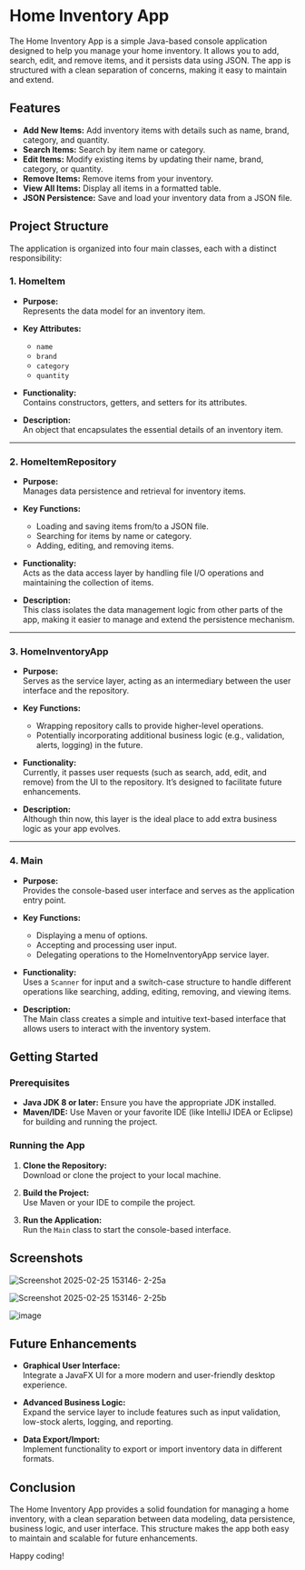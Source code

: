 # Home Inventory App

The Home Inventory App is a simple Java-based console application designed to help you manage your home inventory. It allows you to add, search, edit, and remove items, and it persists data using JSON. The app is structured with a clean separation of concerns, making it easy to maintain and extend.

## Features

- **Add New Items:** Add inventory items with details such as name, brand, category, and quantity.
- **Search Items:** Search by item name or category.
- **Edit Items:** Modify existing items by updating their name, brand, category, or quantity.
- **Remove Items:** Remove items from your inventory.
- **View All Items:** Display all items in a formatted table.
- **JSON Persistence:** Save and load your inventory data from a JSON file.

## Project Structure

The application is organized into four main classes, each with a distinct responsibility:

### 1. HomeItem

- **Purpose:**  
  Represents the data model for an inventory item.

- **Key Attributes:**  
  - `name`
  - `brand`
  - `category`
  - `quantity`

- **Functionality:**  
  Contains constructors, getters, and setters for its attributes.

- **Description:**  
  An object that encapsulates the essential details of an inventory item.

---

### 2. HomeItemRepository

- **Purpose:**  
  Manages data persistence and retrieval for inventory items.

- **Key Functions:**  
  - Loading and saving items from/to a JSON file.
  - Searching for items by name or category.
  - Adding, editing, and removing items.

- **Functionality:**  
  Acts as the data access layer by handling file I/O operations and maintaining the collection of items.

- **Description:**  
  This class isolates the data management logic from other parts of the app, making it easier to manage and extend the persistence mechanism.

---

### 3. HomeInventoryApp

- **Purpose:**  
  Serves as the service layer, acting as an intermediary between the user interface and the repository.

- **Key Functions:**  
  - Wrapping repository calls to provide higher-level operations.
  - Potentially incorporating additional business logic (e.g., validation, alerts, logging) in the future.

- **Functionality:**  
  Currently, it passes user requests (such as search, add, edit, and remove) from the UI to the repository. It’s designed to facilitate future enhancements.

- **Description:**  
  Although thin now, this layer is the ideal place to add extra business logic as your app evolves.

---

### 4. Main

- **Purpose:**  
  Provides the console-based user interface and serves as the application entry point.

- **Key Functions:**  
  - Displaying a menu of options.
  - Accepting and processing user input.
  - Delegating operations to the HomeInventoryApp service layer.

- **Functionality:**  
  Uses a `Scanner` for input and a switch-case structure to handle different operations like searching, adding, editing, removing, and viewing items.

- **Description:**  
  The Main class creates a simple and intuitive text-based interface that allows users to interact with the inventory system.

## Getting Started

### Prerequisites

- **Java JDK 8 or later:** Ensure you have the appropriate JDK installed.
- **Maven/IDE:** Use Maven or your favorite IDE (like IntelliJ IDEA or Eclipse) for building and running the project.

### Running the App

1. **Clone the Repository:**  
   Download or clone the project to your local machine.

2. **Build the Project:**  
   Use Maven or your IDE to compile the project.

3. **Run the Application:**  
   Run the `Main` class to start the console-based interface.


## Screenshots
![Screenshot 2025-02-25 153146- 2-25a](https://github.com/user-attachments/assets/705b2c68-1cbd-4b61-9667-4109e75ae593)

![Screenshot 2025-02-25 153146- 2-25b](https://github.com/user-attachments/assets/006e6aa4-8064-4376-8d4d-0871d0060f67)

![image](https://github.com/user-attachments/assets/f3f030a3-68fd-4000-8389-919a23dc53c9)

## Future Enhancements

- **Graphical User Interface:**  
  Integrate a JavaFX UI for a more modern and user-friendly desktop experience.

- **Advanced Business Logic:**  
  Expand the service layer to include features such as input validation, low-stock alerts, logging, and reporting.

- **Data Export/Import:**  
  Implement functionality to export or import inventory data in different formats.

## Conclusion

The Home Inventory App provides a solid foundation for managing a home inventory, with a clean separation between data modeling, data persistence, business logic, and user interface. This structure makes the app both easy to maintain and scalable for future enhancements.

Happy coding!

